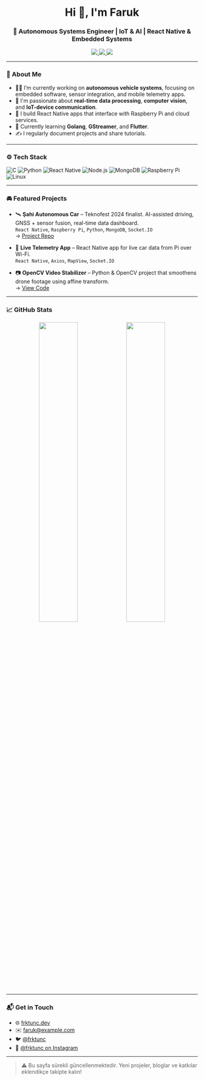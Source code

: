 <h1 align="center">Hi 👋, I'm Faruk</h1>
<h3 align="center">🚀 Autonomous Systems Engineer | IoT & AI | React Native & Embedded Systems</h3>

<p align="center">
  <a href="https://linkedin.com/in/frktunc" target="_blank">
    <img src="https://img.shields.io/badge/LinkedIn-0077B5?style=flat&logo=linkedin&logoColor=white" />
  </a>
  <a href="https://frktunc.dev" target="_blank">
    <img src="https://img.shields.io/badge/Website-MyPortfolio-informational" />
  </a>
  <a href="https://twitter.com/frktunc" target="_blank">
    <img src="https://img.shields.io/badge/Twitter-%231DA1F2.svg?style=flat&logo=twitter&logoColor=white" />
  </a>
</p>

---

### 🧠 About Me

- 🧑‍💻 I’m currently working on **autonomous vehicle systems**, focusing on embedded software, sensor integration, and mobile telemetry apps.
- 🔬 I'm passionate about **real-time data processing**, **computer vision**, and **IoT-device communication**.
- 📱 I build React Native apps that interface with Raspberry Pi and cloud services.
- 🌱 Currently learning **Golang**, **GStreamer**, and **Flutter**.
- ✍️ I regularly document projects and share tutorials.

---

### ⚙️ Tech Stack

![C](https://img.shields.io/badge/C-00599C?style=flat-square&logo=c&logoColor=white)
![Python](https://img.shields.io/badge/Python-3776AB?style=flat-square&logo=python&logoColor=white)
![React Native](https://img.shields.io/badge/React_Native-20232A?style=flat-square&logo=react&logoColor=61DAFB)
![Node.js](https://img.shields.io/badge/Node.js-43853D?style=flat-square&logo=node-dot-js&logoColor=white)
![MongoDB](https://img.shields.io/badge/MongoDB-4EA94B?style=flat-square&logo=mongodb&logoColor=white)
![Raspberry Pi](https://img.shields.io/badge/Raspberry%20Pi-C51A4A?style=flat-square&logo=raspberrypi&logoColor=white)
![Linux](https://img.shields.io/badge/Linux-FCC624?style=flat-square&logo=linux&logoColor=black)

---

### 🚘 Featured Projects

- 🛰 **Şahi Autonomous Car** – Teknofest 2024 finalist. AI-assisted driving, GNSS + sensor fusion, real-time data dashboard.  
  `React Native`, `Raspberry Pi`, `Python`, `MongoDB`, `Socket.IO`  
  → [Project Repo](https://github.com/frktunc/sahi-autonomous)

- 📱 **Live Telemetry App** – React Native app for live car data from Pi over Wi-Fi.  
  `React Native`, `Axios`, `MapView`, `Socket.IO`

- 📷 **OpenCV Video Stabilizer** – Python & OpenCV project that smoothens drone footage using affine transform.  
  → [View Code](https://github.com/frktunc/opencv-video-stabilizer)

---

### 📈 GitHub Stats

<p align="center">
  <img src="https://github-readme-stats.vercel.app/api?username=frktunc&show_icons=true&theme=radical" width="45%" />
  <img src="https://github-readme-streak-stats.herokuapp.com?user=frktunc&theme=radical" width="45%" />
</p>

---

### 📬 Get in Touch

- 🌐 [frktunc.dev](https://frktunc.dev)
- ✉️ faruk@example.com
- 🐦 [@frktunc](https://twitter.com/frktunc)
- 📸 [@frktunc on Instagram](https://instagram.com/frktunc)

---

> ⚠️ Bu sayfa sürekli güncellenmektedir. Yeni projeler, bloglar ve katkılar eklendikçe takipte kalın!
